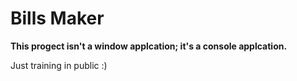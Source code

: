 # Bills Maker

**This progect isn't a window applcation; it's a console applcation.**

Just training in public :)

